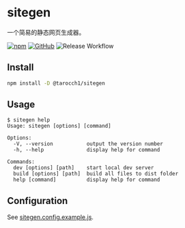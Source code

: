 # sitegen

一个简易的静态网页生成器。

[![npm](https://img.shields.io/npm/v/@tarocch1/sitegen)](https://www.npmjs.com/package/@tarocch1/sitegen)
[![GitHub](https://img.shields.io/github/license/tarocch1/sitegen)](https://github.com/Tarocch1/sitegen/blob/main/LICENSE)
![Release Workflow](https://github.com/Tarocch1/sitegen/workflows/Release%20Workflow/badge.svg)

## Install

```bash
npm install -D @tarocch1/sitegen
```

## Usage

```shell
$ sitegen help
Usage: sitegen [options] [command]

Options:
  -V, --version           output the version number
  -h, --help              display help for command

Commands:
  dev [options] [path]    start local dev server
  build [options] [path]  build all files to dist folder
  help [command]          display help for command
```

## Configuration

See [sitegen.config.example.js](https://github.com/Tarocch1/sitegen/blob/main/sitegen.config.example.js).

